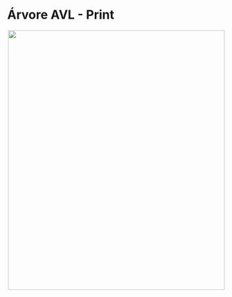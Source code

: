 # Árvore AVL - Print

<p align="center">
  <img src="https://drive.google.com/uc?export=view&id=1pbymbaty_eBNigRV4lV5MdHbcSRioHa0" height="600"  width="500"/>
</p>
